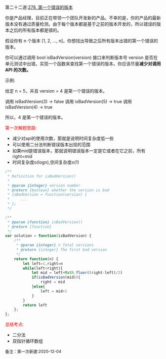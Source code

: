 第二十二道:[278. 第一个错误的版本](https://leetcode-cn.com/problems/first-bad-version/)

你是产品经理，目前正在带领一个团队开发新的产品。不幸的是，你的产品的最新版本没有通过质量检测。由于每个版本都是基于之前的版本开发的，所以错误的版本之后的所有版本都是错的。

假设你有 n 个版本 [1, 2, ..., n]，你想找出导致之后所有版本出错的第一个错误的版本。

你可以通过调用 bool isBadVersion(version) 接口来判断版本号 version 是否在单元测试中出错。实现一个函数来查找第一个错误的版本。你应该尽量**减少对调用 API 的次数。**

示例:

给定 n = 5，并且 version = 4 是第一个错误的版本。

调用 isBadVersion(3) -> false
调用 isBadVersion(5) -> true
调用 isBadVersion(4) -> true

所以，4 是第一个错误的版本。 

<font color="red">第一次解题思路:</font>

- 减少对api的使用次数，那就是说明时间复杂度低一些
- 可以使用二分法判断错误版本出现的范围
- 如果mid是错误版本，那就说明错误版本一定是它或者在它之前，所有right=mid
- 时间复杂度o(logn),空间复杂度o(1)

```javascript
/**
 * Definition for isBadVersion()
 * 
 * @param {integer} version number
 * @return {boolean} whether the version is bad
 * isBadVersion = function(version) {
 *     ...
 * };
 */

/**
 * @param {function} isBadVersion()
 * @return {function}
 */
var solution = function(isBadVersion) {
    /**
     * @param {integer} n Total versions
     * @return {integer} The first bad version
     */
    return function(n) {
        let left=1,right=n
        while(left<right){
            let mid = left+Math.floor((right-left)/2)
            if(isBadVersion(mid)){
                right = mid
            }else{
                left = mid+1
            }
        }
        return left
    };
};
```

<font color="red">总结考点:</font>

- 二分法
- 双指针循环数组

<font size="2">备注：第一次新建:2020-12-04</font>

